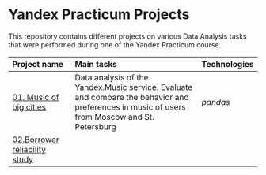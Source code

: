 # Yandex Practicum Projects
This repository contains different projects on various Data Analysis tasks that were performed during one of the Yandex Practicum course.

| Project name            | Main tasks              | Technologies            | 
| :---------------------- | :---------------------- | :---------------------- |
| [01. Music of big cities](project_1)| Data analysis of the Yandex.Music service. Evaluate and compare the behavior and preferences in music of users from Moscow and St. Petersburg| *pandas* |
| [02.Borrower reliability study](project_2)|
